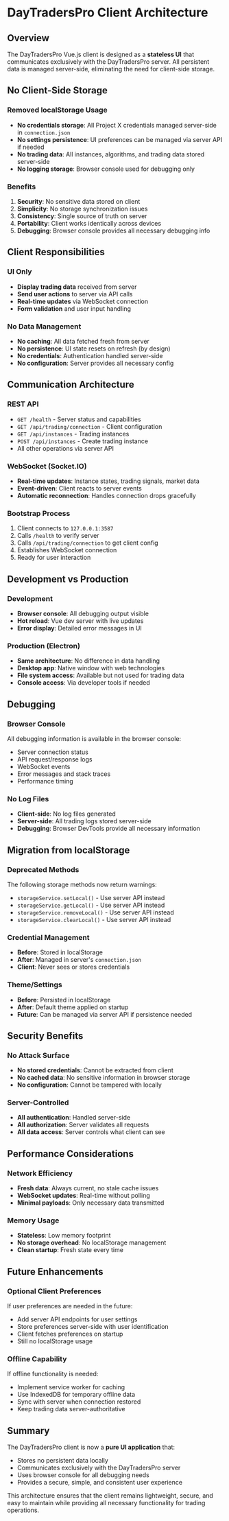 # DayTradersPro Client Architecture

## Overview

The DayTradersPro Vue.js client is designed as a **stateless UI** that communicates exclusively with the DayTradersPro server. All persistent data is managed server-side, eliminating the need for client-side storage.

## No Client-Side Storage

### Removed localStorage Usage
- **No credentials storage**: All Project X credentials managed server-side in `connection.json`
- **No settings persistence**: UI preferences can be managed via server API if needed
- **No trading data**: All instances, algorithms, and trading data stored server-side
- **No logging storage**: Browser console used for debugging only

### Benefits
1. **Security**: No sensitive data stored on client
2. **Simplicity**: No storage synchronization issues
3. **Consistency**: Single source of truth on server
4. **Portability**: Client works identically across devices
5. **Debugging**: Browser console provides all necessary debugging info

## Client Responsibilities

### UI Only
- **Display trading data** received from server
- **Send user actions** to server via API calls
- **Real-time updates** via WebSocket connection
- **Form validation** and user input handling

### No Data Management
- **No caching**: All data fetched fresh from server
- **No persistence**: UI state resets on refresh (by design)
- **No credentials**: Authentication handled server-side
- **No configuration**: Server provides all necessary config

## Communication Architecture

### REST API
- `GET /health` - Server status and capabilities
- `GET /api/trading/connection` - Client configuration
- `GET /api/instances` - Trading instances
- `POST /api/instances` - Create trading instance
- All other operations via server API

### WebSocket (Socket.IO)
- **Real-time updates**: Instance states, trading signals, market data
- **Event-driven**: Client reacts to server events
- **Automatic reconnection**: Handles connection drops gracefully

### Bootstrap Process
1. Client connects to `127.0.0.1:3587`
2. Calls `/health` to verify server
3. Calls `/api/trading/connection` to get client config
4. Establishes WebSocket connection
5. Ready for user interaction

## Development vs Production

### Development
- **Browser console**: All debugging output visible
- **Hot reload**: Vue dev server with live updates
- **Error display**: Detailed error messages in UI

### Production (Electron)
- **Same architecture**: No difference in data handling
- **Desktop app**: Native window with web technologies
- **File system access**: Available but not used for trading data
- **Console access**: Via developer tools if needed

## Debugging

### Browser Console
All debugging information is available in the browser console:
- Server connection status
- API request/response logs
- WebSocket events
- Error messages and stack traces
- Performance timing

### No Log Files
- **Client-side**: No log files generated
- **Server-side**: All trading logs stored server-side
- **Debugging**: Browser DevTools provide all necessary information

## Migration from localStorage

### Deprecated Methods
The following storage methods now return warnings:
- `storageService.setLocal()` - Use server API instead
- `storageService.getLocal()` - Use server API instead
- `storageService.removeLocal()` - Use server API instead
- `storageService.clearLocal()` - Use server API instead

### Credential Management
- **Before**: Stored in localStorage
- **After**: Managed in server's `connection.json`
- **Client**: Never sees or stores credentials

### Theme/Settings
- **Before**: Persisted in localStorage
- **After**: Default theme applied on startup
- **Future**: Can be managed via server API if persistence needed

## Security Benefits

### No Attack Surface
- **No stored credentials**: Cannot be extracted from client
- **No cached data**: No sensitive information in browser storage
- **No configuration**: Cannot be tampered with locally

### Server-Controlled
- **All authentication**: Handled server-side
- **All authorization**: Server validates all requests
- **All data access**: Server controls what client can see

## Performance Considerations

### Network Efficiency
- **Fresh data**: Always current, no stale cache issues
- **WebSocket updates**: Real-time without polling
- **Minimal payloads**: Only necessary data transmitted

### Memory Usage
- **Stateless**: Low memory footprint
- **No storage overhead**: No localStorage management
- **Clean startup**: Fresh state every time

## Future Enhancements

### Optional Client Preferences
If user preferences are needed in the future:
- Add server API endpoints for user settings
- Store preferences server-side with user identification
- Client fetches preferences on startup
- Still no localStorage usage

### Offline Capability
If offline functionality is needed:
- Implement service worker for caching
- Use IndexedDB for temporary offline data
- Sync with server when connection restored
- Keep trading data server-authoritative

## Summary

The DayTradersPro client is now a **pure UI application** that:
- Stores no persistent data locally
- Communicates exclusively with the DayTradersPro server
- Uses browser console for all debugging needs
- Provides a secure, simple, and consistent user experience

This architecture ensures that the client remains lightweight, secure, and easy to maintain while providing all necessary functionality for trading operations.

